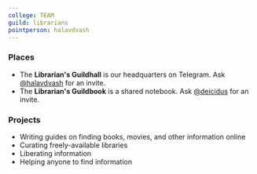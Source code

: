 ```yaml
---
college: TEAM
guild: librarians
pointperson: halavdvash
---
```

### Places
* The **Librarian's Guildhall** is our headquarters on Telegram. Ask [@halavdvash](http://telegram.me/halavdvash) for an invite.
* The **Librarian's Guildbook** is a shared notebook. Ask [@deicidus](http://telegram.me/deicidus) for an invite.

### Projects

* Writing guides on finding books, movies, and other information online
* Curating freely-available libraries
* Liberating information
* Helping anyone to find information
